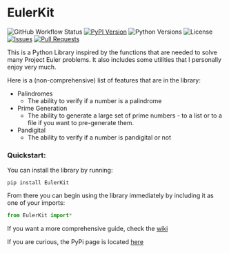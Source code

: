 # EulerKit

<!-- Badges -->
![GitHub Workflow Status](https://img.shields.io/github/actions/workflow/status/MarcoPlatino/EulerKit/python_publish.yml?branch=main)
[![PyPI Version](https://img.shields.io/pypi/v/eulerkit.svg)](https://pypi.org/project/eulerkit/)
![Python Versions](https://img.shields.io/pypi/pyversions/eulerkit.svg)
![License](https://img.shields.io/github/license/MarcoPlatino/EulerKit)
[![Issues](https://img.shields.io/github/issues/MarcoPlatino/EulerKit.svg)](https://github.com/MarcoPlatino/EulerKit/issues)
[![Pull Requests](https://img.shields.io/github/issues-pr/MarcoPlatino/EulerKit.svg)](https://github.com/MarcoPlatino/EulerKit/pulls)

This is a Python Library inspired by the functions that are needed to solve many Project Euler problems. It also includes some utilities that I personally enjoy very much.

Here is a (non-comprehensive) list of features that are in the library:
- Palindromes 
    - The ability to verify if a number is a palindrome
- Prime Generation
    - The ability to generate a large set of prime numbers - to a list or to a file if you want to pre-generate them.
- Pandigital
    - The ability to verify if a number is pandigital or not

### Quickstart:
You can install the library by running:

`pip install EulerKit`

From there you can begin using the library immediately by including it as one of your imports:

```python
from EulerKit import*
```

If you want a more comprehensive guide, check the [wiki](https://github.com/MarcoPlatino/EulerKit/wiki)

If you are curious, the PyPi page is located [here](https://pypi.org/project/EulerKit/)
